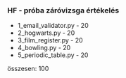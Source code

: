 ### HF - próba záróvizsga értékelés

* 1_email_validator.py - 20
* 2_hogwarts.py - 20
* 3_film_register.py - 20
* 4_bowling.py - 20
* 5_periodic_table.py - 20 

összesen:  100

